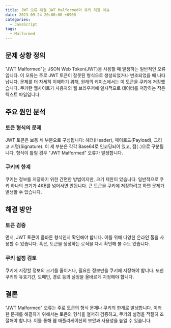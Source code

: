 ```yaml
---
title: JWT 오류 해결 JWT Malformed와 쿠키 저장 이슈
date: 2023-09-24 20:00:00 +0900
categories:
  - JavaScript
tags:
  - Malformed
---
```


## 문제 상황 정의

"JWT Malformed"는 JSON Web Token(JWT)을 사용할 때 발생하는 일반적인 오류입니다. 이 오류는 주로 JWT 토큰이 잘못된 형식으로 생성되었거나 변조되었을 때 나타납니다. 문제를 더 자세히 이해하기 위해, 원래의 케이스에서는 이 토큰을 쿠키에 저장했습니다. 쿠키란 웹사이트가 사용자의 웹 브라우저에 일시적으로 데이터를 저장하는 작은 텍스트 파일입니다.

## 주요 원인 분석

### 토큰 형식의 문제

JWT 토큰은 보통 세 부분으로 구성됩니다: 헤더(Header), 페이로드(Payload), 그리고 서명(Signature). 이 세 부분은 각각 Base64로 인코딩되어 있고, 점(`.`)으로 구분됩니다. 형식이 틀릴 경우 "JWT Malformed" 오류가 발생합니다.

### 쿠키의 한계

쿠키는 정보를 저장하기 위한 간편한 방법이지만, 크기 제한이 있습니다. 일반적으로 쿠키 하나의 크기가 4KB를 넘어서면 안됩니다. 큰 토큰을 쿠키에 저장하려고 하면 문제가 발생할 수 있습니다.

## 해결 방안

### 토큰 검증

먼저, JWT 토큰이 올바른 형식인지 확인해야 합니다. 이를 위해 다양한 온라인 툴을 사용할 수 있습니다. 혹은, 토큰을 생성하는 로직을 다시 확인해 볼 수도 있습니다.

### 쿠키 설정 검토

쿠키에 저장할 정보의 크기를 줄이거나, 필요한 정보만을 쿠키에 저장해야 합니다. 또한 쿠키의 유효기간, 도메인, 경로 등의 설정을 올바르게 지정해야 합니다.

## 결론

"JWT Malformed" 오류는 주로 토큰의 형식 문제나 쿠키의 한계로 발생합니다. 이러한 문제를 해결하기 위해서는 토큰의 형식을 철저히 검증하고, 쿠키의 설정을 적절히 조절해야 합니다. 이를 통해 웹 애플리케이션의 보안과 사용성을 높일 수 있습니다.